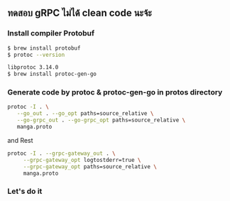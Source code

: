## ทดสอบ gRPC ไม่ได้ clean code นะจ้ะ

### Install compiler Protobuf

```bash
$ brew install protobuf
$ protoc --version

libprotoc 3.14.0
$ brew install protoc-gen-go
```

### Generate code by protoc & protoc-gen-go in protos directory

```bash
protoc -I . \
   --go_out . --go_opt paths=source_relative \
   --go-grpc_out . --go-grpc_opt paths=source_relative \
   manga.proto
```

and Rest

```bash
protoc -I . --grpc-gateway_out . \
     --grpc-gateway_opt logtostderr=true \
     --grpc-gateway_opt paths=source_relative \
     manga.proto
```

### Let's do it

